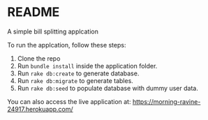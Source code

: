 # README

A simple bill splitting applcation

To run the applcation, follow these steps:

1. Clone the repo
2. Run `bundle install` inside the application folder.
3. Run `rake db:create` to generate database.
4. Run `rake db:migrate` to generate tables.
5. Run `rake db:seed` to populate database with dummy user data.

You can also access the live application at: https://morning-ravine-24917.herokuapp.com/
